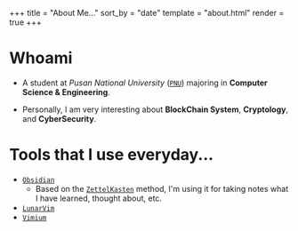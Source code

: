 +++
title = "About Me..."
sort_by = "date"
template = "about.html"
render = true
+++

# Whoami
- A student at *Pusan National University* ([`PNU`](https://cse.pusan.ac.kr/cseEng/index.do)) majoring in **Computer Science & Engineering**.

- Personally, I am very interesting about **BlockChain System**, **Cryptology**, and **CyberSecurity**.

# Tools that I use everyday...
- [`Obsidian`](https://obsidian.md/)
  - Based on the [`ZettelKasten`](https://zettelkasten.de/posts/overview/) method, I'm using it for taking notes what I have learned, thought about, etc.
- [`LunarVim`](https://www.lunarvim.org/)
- [`Vimium`](https://github.com/philc/vimium)
